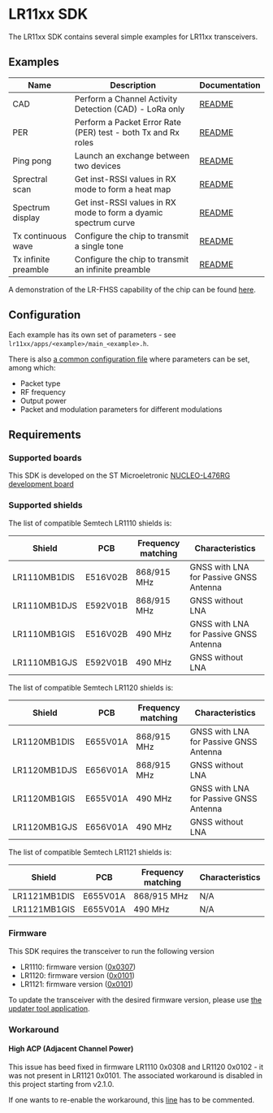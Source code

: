 # LR11xx SDK

The LR11xx SDK contains several simple examples for LR11xx transceivers.

## Examples

| Name                 | Description                                                     | Documentation                                 |
| -------------------- | --------------------------------------------------------------- | --------------------------------------------- |
| CAD                  | Perform a Channel Activity Detection (CAD) - LoRa only          | [README](apps/cad/README.md)                  |
| PER                  | Perform a Packet Error Rate (PER) test - both Tx and Rx roles   | [README](apps/per/README.md)                  |
| Ping pong            | Launch an exchange between two devices                          | [README](apps/ping_pong/README.md)            |
| Sprectral scan       | Get inst-RSSI values in RX mode to form a heat map              | [README](apps/spectral_scan/README.md)        |
| Spectrum display     | Get inst-RSSI values in RX mode to form a dyamic spectrum curve | [README](apps/spectrum_display/README.md)     |
| Tx continuous wave   | Configure the chip to transmit a single tone                    | [README](apps/tx_cw/README.md)                |
| Tx infinite preamble | Configure the chip to transmit an infinite preamble             | [README](apps/tx_infinite_preamble/README.md) |

A demonstration of the LR-FHSS capability of the chip can be found [here](https://github.com/Lora-net/SWDM001).

## Configuration

Each example has its own set of parameters - see `lr11xx/apps/<example>/main_<example>.h`.

There is also [a common configuration file](common/apps_configuration.h) where parameters can be set, among which:

* Packet type
* RF frequency
* Output power
* Packet and modulation parameters for different modulations

## Requirements

### Supported boards

This SDK is developed on the ST Microeletronic [NUCLEO-L476RG development board](https://www.st.com/en/evaluation-tools/nucleo-l476rg.html)

### Supported shields

The list of compatible Semtech LR1110 shields is:

| Shield       | PCB      | Frequency matching | Characteristics                        |
| ------------ | -------- | ------------------ | -------------------------------------- |
| LR1110MB1DIS | E516V02B | 868/915 MHz        | GNSS with LNA for Passive GNSS Antenna |
| LR1110MB1DJS | E592V01B | 868/915 MHz        | GNSS without LNA                       |
| LR1110MB1GIS | E516V02B | 490 MHz            | GNSS with LNA for Passive GNSS Antenna |
| LR1110MB1GJS | E592V01B | 490 MHz            | GNSS without LNA                       |

The list of compatible Semtech LR1120 shields is:

| Shield       | PCB      | Frequency matching | Characteristics                        |
| ------------ | -------- | ------------------ | -------------------------------------- |
| LR1120MB1DIS | E655V01A | 868/915 MHz        | GNSS with LNA for Passive GNSS Antenna |
| LR1120MB1DJS | E656V01A | 868/915 MHz        | GNSS without LNA                       |
| LR1120MB1GIS | E655V01A | 490 MHz            | GNSS with LNA for Passive GNSS Antenna |
| LR1120MB1GJS | E656V01A | 490 MHz            | GNSS without LNA                       |

The list of compatible Semtech LR1121 shields is:

| Shield       | PCB      | Frequency matching | Characteristics |
| ------------ | -------- | ------------------ | --------------- |
| LR1121MB1DIS | E655V01A | 868/915 MHz        | N/A             |
| LR1121MB1GIS | E655V01A | 490 MHz            | N/A             |

### Firmware

This SDK requires the transceiver to run the following version

* LR1110: firmware version ([0x0307](https://github.com/Lora-net/radio_firmware_images/tree/master/lr1110/transceiver))
* LR1120: firmware version ([0x0101](https://github.com/Lora-net/radio_firmware_images/tree/master/lr1120/transceiver))
* LR1121: firmware version ([0x0101](https://github.com/Lora-net/radio_firmware_images/tree/master/lr1121/transceiver))

To update the transceiver with the desired firmware version, please use [the updater tool application](https://github.com/Lora-net/SWTL001).

### Workaround

#### High ACP (Adjacent Channel Power)

This issue has beed fixed in firmware LR1110 0x0308 and LR1120 0x0102 - it was not present in LR1121 0x0101. The associated workaround is disabled in this project starting from v2.1.0.

If one wants to re-enable the workaround, this [line](common/apps_common.mk#L33) has to be commented.
